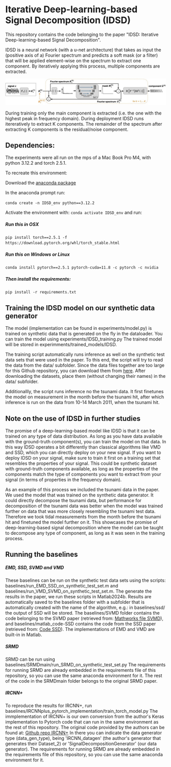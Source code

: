 # Iterative Deep-learning-based Signal Decomposition (IDSD)
This repository contains the code belonging to the paper "IDSD: Iterative Deep-learning-based Signal Decomposition".

IDSD is a neural network (with a u-net architecture) that takes as input the (positive axis of a) Fourier spectrum and predicts a soft mask (or a filter) that will be applied element-wise on the spectrum to extract one component.
By iteratively applying this process, multiple components are extracted. 

![Pipeline for deployment of IDSD](figures/IDSD_pipeline.jpeg)


During training only the main component is extracted (i.e. the one with the highest peak in frequency domain). 
During deployment IDSD runs itereratively to extract K components. The remainder of the spectrum after extracting K components is the residual/noise component.


## Dependencies:

The experiments were all run on the mps of a Mac Book Pro M4, with python 3.12.2 and torch 2.5.1.

To recreate this environment:

Download the [anaconda package](https://www.anaconda.com/)

In the anaconda prompt run:

```conda create -n IDSD_env python==3.12.2```

Activate the environment with: ```conda activate IDSD_env``` and run:

##### Run this in OSX
```pip install torch==2.5.1 -f https://download.pytorch.org/whl/torch_stable.html ```

##### Run this on Windows or Linux
```conda install pytorch==2.5.1 pytorch-cuda=11.8 -c pytorch -c nvidia```

##### Then install the requirements:
```pip install -r requirements.txt```


## Training the IDSD model on our synthetic data generator
The model (implementation can be found in experiments/model.py) is trained on synthetic data that is generated on the fly in the dataloader. 
You can train the model using experiments/IDSD_training.py
The trained model will be stored in experimments/trained_models/IDSD.

The training script automatically runs inference as well on the synthetic test data sets that were used in the paper.
To this end, the script will try to read the data from the data/ subfolder. Since the data files together are too large for this Github repository, you can download them from [here](https://doi.org/10.17026/PT/1QTZ39).
After downloading the datasets, place them (without changing their names) in the data/ subfolder.

Additionallly, the script runs inference no the tsunami data. It first finetunes the model on measurement in the month before the tsunami hit, after which inference is run on the data from 10-14 March 2011, when the tsunami hit. 

## Note on the use of IDSD in further studies
The promise of a deep-learning-based model like IDSD is that it can be trained on any type of data distribution. As long as you have data available with the ground-truth component(s), you can train the model on that data.
In this way IDSD operates a bit differently than classical algorithms like VMD and SSD, which you can directly deploy on your new signal. If you want to deploy IDSD on your signal, make sure to train it first on a training set that resembles the properties of your signal. 
This could be synthetic dataset with ground-truth components available, as long as the properties of the components match the type of components you want to extract from your signal (in terms of properties in the frequency domain).

As an example of this process we included the tsunami data in the paper.
We used the model that was trained on the synthetic data generator. It could directly decompose the tsunami data, but performance for decomposition of the tsunami data was better when the model was trained further on data that was more closely resembling the tsunami test data.
Therefore we took tidal measurements from the month before the tsunami hit and finetuned the model further on it. This showcases the promise of deep-learning-based signal decomposition where the model can be taught to decompose any type of component, as long as it was seen in the training process.

## Running the baselines

##### EMD, SSD, SVMD and VMD
These baselines can be run on the synthetic test data sets using the scripts: baselines/run_EMD_SSD_on_synthetic_test_set.m and baselines/run_VMD_SVMD_on_synthetic_test_set.m. The generate the results in the paper, we run these scripts in Matlab2024b.
Results are automatically saved to the baselines folder with a subfolder that is automatically created with the name of the algorithm, e.g.: in baselines/ssd/ the output of SSD will be stored.
The baselines/SVMD folder contains the code belonging to the SVMD paper (retrieved from: [Mathworks file SVMD](https://nl.mathworks.com/matlabcentral/fileexchange/98649-successive-variational-mode-decomposition-svmd-m)), and baselines/matlab_code-SSD contains the code from the SSD paper (retrieved from: [Code SSD](https://project.dke.maastrichtuniversity.nl/ssd/downloads/)).
The implementations of EMD and VMD are built-in in Matlab. 

##### SRMD
SRMD can be run using baselines/SRMDmain/run_SRMD_on_synthetic_test_set.py
The requirements for running SRMD are already embedded in the requirements file of this repository, so you can use the same anaconda environment for it. 
The rest of the code in the SRMDmain folder belongs to the original SRMD paper.

##### IRCNN+
To reproduce the results for IRCNN+, run baselines/IRCNNplus_pytorch_implementation/train_torch_model.py
The immplementation of IRCNN+ is our own conversion from the author's Keras implementation to Pytorch code that can run in the same environment as the rest of this repository. 
The original code provided by the authors can be found at: [Github repo IRCNN+](https://github.com/zhoudafa08/RRCNN_plus)
In there you can indicate the data generator type (data_gen_type), being 'IRCNN_datagen' (the author's generator that generates their Dataset_2) or 'SignalDecompositionGenerator' (our data generator).
The requirements for running SRMD are already embedded in the requirements file of this repository, so you can use the same anaconda environment for it. 

